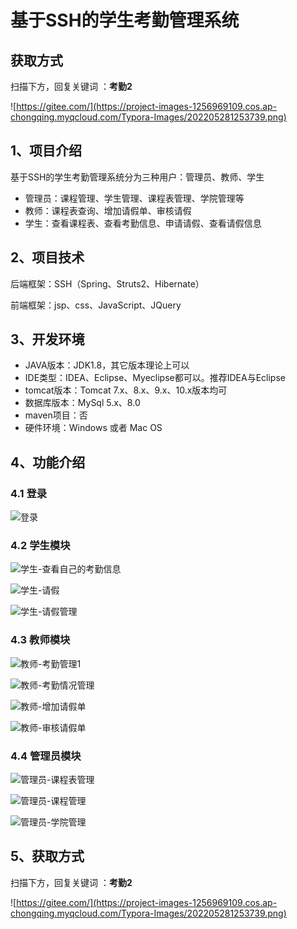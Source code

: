 # 基于SSH的学生考勤管理系统

## 获取方式

扫描下方，回复关键词  ：**考勤2**

![https://gitee.com/](https://project-images-1256969109.cos.ap-chongqing.myqcloud.com/Typora-Images/202205281253739.png)

## 1、项目介绍

基于SSH的学生考勤管理系统分为三种用户：管理员、教师、学生

- 管理员：课程管理、学生管理、课程表管理、学院管理等
- 教师：课程表查询、增加请假单、审核请假
- 学生：查看课程表、查看考勤信息、申请请假、查看请假信息


## 2、项目技术

后端框架：SSH（Spring、Struts2、Hibernate）

前端框架：jsp、css、JavaScript、JQuery

## 3、开发环境

- JAVA版本：JDK1.8，其它版本理论上可以
- IDE类型：IDEA、Eclipse、Myeclipse都可以。推荐IDEA与Eclipse
- tomcat版本：Tomcat 7.x、8.x、9.x、10.x版本均可
- 数据库版本：MySql 5.x、8.0
- maven项目：否
- 硬件环境：Windows 或者 Mac OS


## 4、功能介绍

### 4.1 登录

![登录](https://project-images-1256969109.cos.ap-chongqing.myqcloud.com/Typora-Images/202206141411426.jpg)

### 4.2 学生模块

![学生-查看自己的考勤信息](https://project-images-1256969109.cos.ap-chongqing.myqcloud.com/Typora-Images/202206141412162.jpg)

![学生-请假](https://project-images-1256969109.cos.ap-chongqing.myqcloud.com/Typora-Images/202206141412850.jpg)

![学生-请假管理](https://project-images-1256969109.cos.ap-chongqing.myqcloud.com/Typora-Images/202206141412896.jpg)

### 4.3 教师模块

![教师-考勤管理1](https://project-images-1256969109.cos.ap-chongqing.myqcloud.com/Typora-Images/202206141412622.jpg)

![教师-考勤情况管理](https://project-images-1256969109.cos.ap-chongqing.myqcloud.com/Typora-Images/202206141412445.jpg)

![教师-增加请假单](https://project-images-1256969109.cos.ap-chongqing.myqcloud.com/Typora-Images/202206141412597.jpg)

![教师-审核请假单](https://project-images-1256969109.cos.ap-chongqing.myqcloud.com/Typora-Images/202206141412666.jpg)

### 4.4 管理员模块

![管理员-课程表管理](https://project-images-1256969109.cos.ap-chongqing.myqcloud.com/Typora-Images/202206141412963.jpg)

![管理员-课程管理](https://project-images-1256969109.cos.ap-chongqing.myqcloud.com/Typora-Images/202206141412718.jpg)

![管理员-学院管理](https://project-images-1256969109.cos.ap-chongqing.myqcloud.com/Typora-Images/202206141412577.jpg)

## 5、获取方式

扫描下方，回复关键词  ：**考勤2**



![https://gitee.com/](https://project-images-1256969109.cos.ap-chongqing.myqcloud.com/Typora-Images/202205281253739.png)

